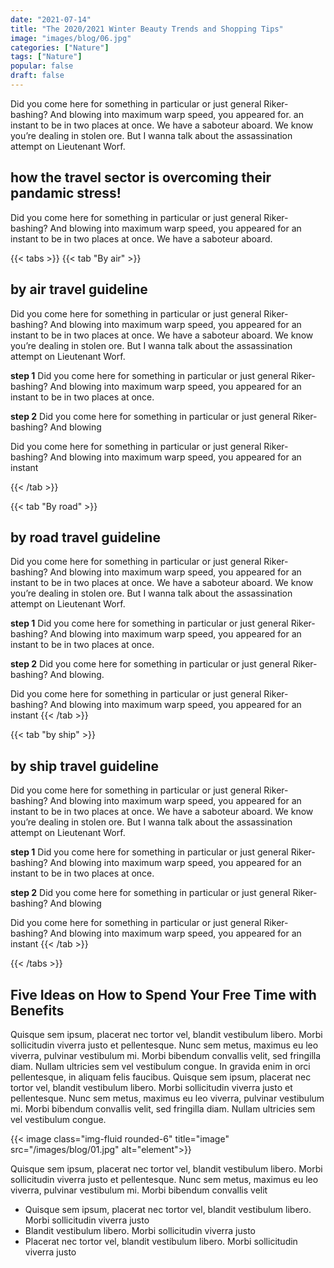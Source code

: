 ```yaml
---
date: "2021-07-14"
title: "The 2020/2021 Winter Beauty Trends and Shopping Tips"
image: "images/blog/06.jpg"
categories: ["Nature"]
tags: ["Nature"]
popular: false
draft: false
---
```


Did you come here for something in particular or just general Riker-bashing? And blowing into maximum warp speed, you appeared for. an instant to be in two places at once. We have a saboteur aboard. We know you’re dealing in stolen ore. But I wanna talk about the assassination attempt on Lieutenant Worf. 

## how the travel sector is overcoming their pandamic stress!

Did you come here for something in particular or just general Riker-bashing? And blowing into maximum warp speed, you appeared for an instant to be in two places at once. We have a saboteur aboard.


{{< tabs >}}
  {{< tab "By air" >}}
  ## by air travel guideline
  Did you come here for something in particular or just general Riker-bashing? And blowing into maximum warp speed, you appeared for an instant to be in two places at once. We have a saboteur aboard. We know you’re dealing in stolen ore. But I wanna talk about the assassination attempt on Lieutenant Worf. 

  **step 1** Did you come here for something in particular or just general Riker-bashing? And blowing into maximum warp speed, you appeared for an instant to be in two places at once. 
  
  **step 2** Did you come here for something in particular or just general Riker-bashing? And blowing 

  Did you come here for something in particular or just general Riker-bashing? And blowing into maximum warp speed, you appeared for an instant

  {{< /tab >}}

  {{< tab "By road" >}}
  ## by road travel guideline
  Did you come here for something in particular or just general Riker-bashing? And blowing into maximum warp speed, you appeared for an instant to be in two places at once. We have a saboteur aboard. We know you’re dealing in stolen ore. But I wanna talk about the assassination attempt on Lieutenant Worf. 

  **step 1** Did you come here for something in particular or just general Riker-bashing? And blowing into maximum warp speed, you appeared for an instant to be in two places at once. 
  
  **step 2** Did you come here for something in particular or just general Riker-bashing? And blowing.


  Did you come here for something in particular or just general Riker-bashing? And blowing into maximum warp speed, you appeared for an instant
  {{< /tab >}}

  {{< tab "by ship" >}}
  ## by ship travel guideline
  Did you come here for something in particular or just general Riker-bashing? And blowing into maximum warp speed, you appeared for an instant to be in two places at once. We have a saboteur aboard. We know you’re dealing in stolen ore. But I wanna talk about the assassination attempt on Lieutenant Worf. 

  **step 1** Did you come here for something in particular or just general Riker-bashing? And blowing into maximum warp speed, you appeared for an instant to be in two places at once. 
  
  **step 2** Did you come here for something in particular or just general Riker-bashing? And blowing 

  Did you come here for something in particular or just general Riker-bashing? And blowing into maximum warp speed, you appeared for an instant
  {{< /tab >}}

{{< /tabs >}}

## Five Ideas on How to Spend Your Free Time with Benefits
Quisque sem ipsum, placerat nec tortor vel, blandit vestibulum libero. Morbi sollicitudin viverra justo et pellentesque. Nunc sem metus, maximus eu leo viverra, pulvinar vestibulum mi. Morbi bibendum convallis velit, sed fringilla diam. Nullam ultricies sem vel vestibulum congue. In gravida enim in orci pellentesque, in aliquam felis faucibus. Quisque sem ipsum, placerat nec tortor vel, blandit vestibulum libero. Morbi sollicitudin viverra justo et pellentesque. Nunc sem metus, maximus eu leo viverra, pulvinar vestibulum mi. Morbi bibendum convallis velit, sed fringilla diam. Nullam ultricies sem vel vestibulum congue.

{{< image class="img-fluid rounded-6" title="image" src="/images/blog/01.jpg" alt="element">}}

Quisque sem ipsum, placerat nec tortor vel, blandit vestibulum libero. Morbi sollicitudin viverra justo et pellentesque. Nunc sem metus, maximus eu leo viverra, pulvinar vestibulum mi. Morbi bibendum convallis velit

* Quisque sem ipsum, placerat nec tortor vel, blandit vestibulum libero. Morbi sollicitudin viverra justo
* Blandit vestibulum libero. Morbi sollicitudin viverra justo
* Placerat nec tortor vel, blandit vestibulum libero. Morbi sollicitudin viverra justo